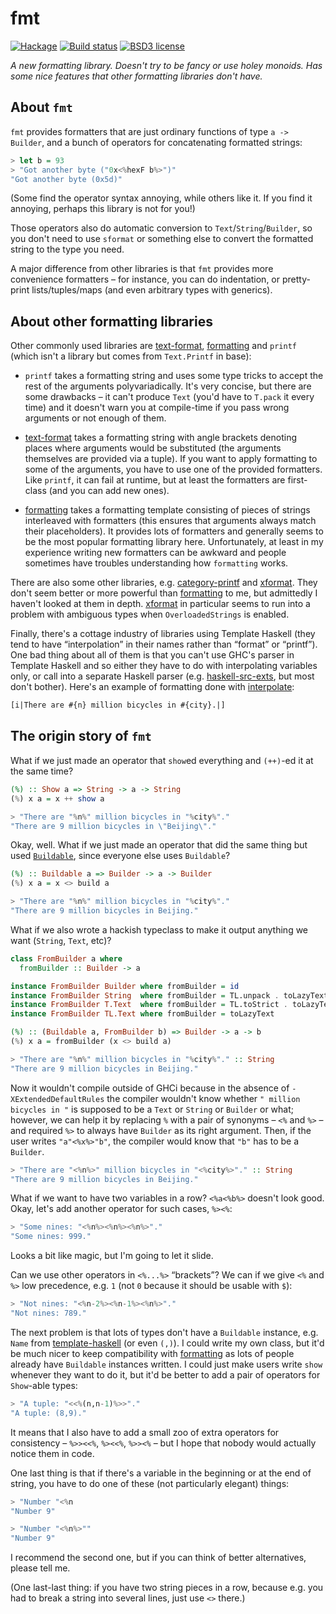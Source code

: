 # fmt

[![Hackage](https://img.shields.io/hackage/v/fmt.svg)](https://hackage.haskell.org/package/fmt)
[![Build status](https://secure.travis-ci.org/aelve/fmt.svg)](https://travis-ci.org/aelve/fmt)
[![BSD3 license](https://img.shields.io/badge/license-BSD3-blue.svg)](https://github.com/aelve/fmt/blob/master/LICENSE)

*A new formatting library. Doesn't try to be fancy or use holey monoids. Has
some nice features that other formatting libraries don't have.*

[fmt]: https://hackage.haskell.org/package/fmt

[formatting]: https://hackage.haskell.org/package/formatting
[text-format]: https://hackage.haskell.org/package/text-format

[category-printf]: https://hackage.haskell.org/package/category-printf
[xformat]: https://hackage.haskell.org/package/xformat

[haskell-src-exts]: https://hackage.haskell.org/package/haskell-src-exts
[interpolate]: https://hackage.haskell.org/package/interpolate

## About `fmt`

`fmt` provides formatters that are just ordinary functions of type `a ->
Builder`, and a bunch of operators for concatenating formatted strings:

```haskell
> let b = 93
> "Got another byte ("0x<%hexF b%>")"
"Got another byte (0x5d)"
```

(Some find the operator syntax annoying, while others like it. If you find it
annoying, perhaps this library is not for you!)

Those operators also do automatic conversion to `Text`/`String`/`Builder`, so
you don't need to use `sformat` or something else to convert the formatted
string to the type you need.

A major difference from other libraries is that `fmt` provides more
convenience formatters – for instance, you can do indentation, or pretty-print
lists/tuples/maps (and even arbitrary types with generics).

## About other formatting libraries

Other commonly used libraries are [text-format][], [formatting][] and
`printf` (which isn't a library but comes from `Text.Printf` in base):

  * `printf` takes a formatting string and uses some type tricks to accept
    the rest of the arguments polyvariadically. It's very concise, but there
    are some drawbacks – it can't produce `Text` (you'd have to `T.pack` it
    every time) and it doesn't warn you at compile-time if you pass wrong
    arguments or not enough of them.

  * [text-format][] takes a formatting string with angle brackets denoting
    places where arguments would be substituted (the arguments themselves are
    provided via a tuple). If you want to apply formatting to some of the
    arguments, you have to use one of the provided formatters. Like `printf`,
    it can fail at runtime, but at least the formatters are first-class (and
    you can add new ones).

  * [formatting][] takes a formatting template consisting of pieces of
    strings interleaved with formatters (this ensures that arguments always
    match their placeholders). It provides lots of formatters and generally
    seems to be the most popular formatting library here. Unfortunately, at
    least in my experience writing new formatters can be awkward and people
    sometimes have troubles understanding how `formatting` works.

There are also some other libraries, e.g. [category-printf][]
and [xformat][]. They don't seem better or more powerful than [formatting][]
to me, but admittedly I haven't looked at them in depth. [xformat][] in
particular seems to run into a problem with ambiguous types when
`OverloadedStrings` is enabled.

Finally, there's a cottage industry of libraries using Template Haskell (they
tend to have “interpolation” in their names rather than “format” or
“printf”). One bad thing about all of them is that you can't use GHC's parser
in Template Haskell and so either they have to do with interpolating
variables only, or call into a separate Haskell parser
(e.g. [haskell-src-exts][], but most don't bother). Here's an example of
formatting done with [interpolate][]:

``` haskell
[i|There are #{n} million bicycles in #{city}.|]
```

## The origin story of `fmt`

What if we just made an operator that `show`ed everything and `(++)`-ed it at
the same time?

``` haskell
(%) :: Show a => String -> a -> String
(%) x a = x ++ show a
```

``` haskell
> "There are "%n%" million bicycles in "%city%"."
"There are 9 million bicycles in \"Beijing\"."
```

[`Buildable`]: https://hackage.haskell.org/package/text-format/docs/Data-Text-Buildable.html

Okay, well. What if we just made an operator that did the same thing but
used [`Buildable`][], since everyone else uses `Buildable`?

``` haskell
(%) :: Buildable a => Builder -> a -> Builder
(%) x a = x <> build a
```

``` haskell
> "There are "%n%" million bicycles in "%city%"."
"There are 9 million bicycles in Beijing."
```

What if we also wrote a hackish typeclass to make it output anything we want
(`String`, `Text`, etc)?

``` haskell
class FromBuilder a where
  fromBuilder :: Builder -> a

instance FromBuilder Builder where fromBuilder = id
instance FromBuilder String  where fromBuilder = TL.unpack . toLazyText
instance FromBuilder T.Text  where fromBuilder = TL.toStrict . toLazyText
instance FromBuilder TL.Text where fromBuilder = toLazyText
```

``` haskell
(%) :: (Buildable a, FromBuilder b) => Builder -> a -> b
(%) x a = fromBuilder (x <> build a)
```

``` haskell
> "There are "%n%" million bicycles in "%city%"." :: String
"There are 9 million bicycles in Beijing."
```

Now it wouldn't compile outside of GHCi because in the absence of
`-XExtendedDefaultRules` the compiler wouldn't know whether `" million
bicycles in "` is supposed to be a `Text` or `String` or `Builder` or what;
however, we can help it by replacing `%` with a pair of synonyms – `<%` and
`%>` – and required `%>` to always have `Builder` as its right argument.
Then, if the user writes `"a"<%x%>"b"`, the compiler would know that `"b"`
has to be a `Builder`.

``` haskell
> "There are "<%n%>" million bicycles in "<%city%>"." :: String
"There are 9 million bicycles in Beijing."
```

What if we want to have two variables in a row? `<%a<%b%>` doesn't look
good. Okay, let's add another operator for such cases, `%><%`:

``` haskell
> "Some nines: "<%n%><%n%><%n%>"."
"Some nines: 999."
```

Looks a bit like magic, but I'm going to let it slide.

Can we use other operators in `<%...%>` “brackets”? We can if we give `<%`
and `%>` low precedence, e.g. `1` (not `0` because it should be usable with
`$`):

``` haskell
> "Not nines: "<%n-2%><%n-1%><%n%>"."
"Not nines: 789."
```

[template-haskell]: https://hackage.haskell.org/package/template-haskell

The next problem is that lots of types don't have a `Buildable` instance,
e.g. `Name` from [template-haskell][] (or even `(,)`). I could write my own
class, but it'd be much nicer to keep compatibility with [formatting][] as
lots of people already have `Buildable` instances written. I could just make
users write `show` whenever they want to do it, but it'd be better to add a
pair of operators for `Show`-able types:

``` haskell
> "A tuple: "<<%(n,n-1)%>>"."
"A tuple: (8,9)."
```

It means that I also have to add a small zoo of extra operators for
consistency – `%>><<%`, `%><<%`, `%>><%` – but I hope that nobody would
actually notice them in code.

One last thing is that if there's a variable in the beginning or at the end
of string, you have to do one of these (not particularly elegant) things:

``` haskell
> "Number "<%n
"Number 9"

> "Number "<%n%>""
"Number 9"
```

I recommend the second one, but if you can think of better alternatives,
please tell me.

(One last-last thing: if you have two string pieces in a row, because
e.g. you had to break a string into several lines, just use `<>` there.)
